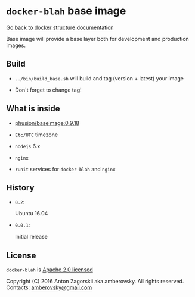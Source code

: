# `docker-blah` base image

[Go back to docker structure documentation](../README.md)

Base image will provide a base layer both for development and production images.

## Build

-   `../bin/build_base.sh` will build and tag (version + latest) your image

-   Don't forget to change tag!

## What is inside

-   [phusion/baseimage:0.9.18](https://github.com/phusion/baseimage-docker/tree/rel-0.9.18)

-   `Etc/UTC` timezone

-   `nodejs` 6.x

-   `nginx`

-   `runit` services for `docker-blah` and `nginx`

## History

-   `0.2`:

    Ubuntu 16.04

-   `0.0.1`:

    Initial release

## License

`docker-blah` is [Apache 2.0 licensed](/LICENSE)

Copyright (C) 2016 Anton Zagorskii aka amberovsky.
All rights reserved. Contacts: <amberovsky@gmail.com> 